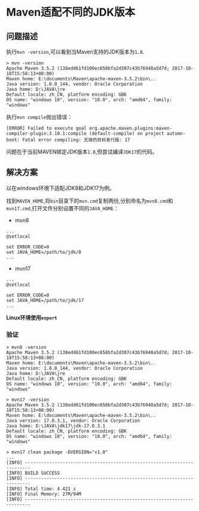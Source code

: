 # Maven适配不同的JDK版本

## 问题描述
执行`mvn -version`,可以看到当Maven支持的JDK版本为`1.8`.

```
> mvn -version
Apache Maven 3.5.2 (138edd61fd100ec658bfa2d307c43b76940a5d7d; 2017-10-18T15:58:13+08:00)
Maven home: E:\documents\Maven\apache-maven-3.5.2\bin\..
Java version: 1.8.0_144, vendor: Oracle Corporation
Java home: D:\JAVA\jre
Default locale: zh_CN, platform encoding: GBK
OS name: "windows 10", version: "10.0", arch: "amd64", family: "windows"
```

执行`mvn compile`抛出错误：
```
[ERROR] Failed to execute goal org.apache.maven.plugins:maven-compiler-plugin:3.10.1:compile (default-compile) on project autumn-boot: Fatal error compiling: 无效的目标发行版: 17
```
问题在于当前MAVEN绑定JDK版本`1.8`,但尝试编译`JDK17`的代码。

## 解决方案

以在windows环境下适配JDK8和JDK17为例。

找到`MAVEN_HOME`,将`bin`目录下的`mvn.cmd`复制两份,分别命名为`mvn8.cmd`和`mvn17.cmd`,打开文件分别设置不同的`JAVA_HOME`：

- mvn8
```
...
@setlocal

set ERROR_CODE=0
set JAVA_HOME=/path/to/jdk/8
...
```

- mvn17
```
...
@setlocal

set ERROR_CODE=0
set JAVA_HOME=/path/to/jdk/17
...
```

**Linux环境使用`export`**

### 验证

```
> mvn8 -version
Apache Maven 3.5.2 (138edd61fd100ec658bfa2d307c43b76940a5d7d; 2017-10-18T15:58:13+08:00)
Maven home: E:\documents\Maven\apache-maven-3.5.2\bin\..
Java version: 1.8.0_144, vendor: Oracle Corporation
Java home: D:\JAVA\jre
Default locale: zh_CN, platform encoding: GBK
OS name: "windows 10", version: "10.0", arch: "amd64", family: "windows"
```

```
> mvn17 -version
Apache Maven 3.5.2 (138edd61fd100ec658bfa2d307c43b76940a5d7d; 2017-10-18T15:58:13+08:00)
Maven home: E:\documents\Maven\apache-maven-3.5.2\bin\..
Java version: 17.0.3.1, vendor: Oracle Corporation
Java home: D:\JAVA\jdk17\jdk-17.0.3.1
Default locale: zh_CN, platform encoding: GBK
OS name: "windows 10", version: "10.0", arch: "amd64", family: "windows"
```

```
> mvn17 clean package -DVERSION="v1.0"
...
[INFO] ------------------------------------------------------------------------
[INFO] BUILD SUCCESS
[INFO] ------------------------------------------------------------------------
[INFO] Total time: 4.421 s
[INFO] Final Memory: 27M/94M
[INFO] ------------------------------------------------------------------------
```
